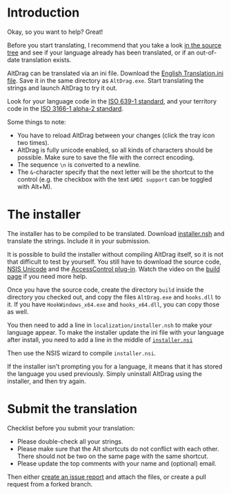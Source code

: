 # Introduction

Okay, so you want to help? Great!

Before you start translating, I recommend that you take a look [in the source tree](https://github.com/stefansundin/altdrag/tree/master/localization) and see if your language already has been translated, or if an out-of-date translation exists.

AltDrag can be translated via an ini file. Download the [English Translation.ini file](https://altdrag.googlecode.com/svn/trunk/localization/en_US/Translation.ini). Save it in the same directory as `AltDrag.exe`. Start translating the strings and launch AltDrag to try it out.

Look for your language code in the [ISO 639-1 standard](http://en.wikipedia.org/wiki/List_of_ISO_639-2_codes), and your territory code in the [ISO 3166-1 alpha-2 standard](http://en.wikipedia.org/wiki/ISO_3166-1_alpha-2#Officially_assigned_code_elements).

Some things to note:
  * You have to reload AltDrag between your changes (click the tray icon two times).
  * AltDrag is fully unicode enabled, so all kinds of characters should be possible. Make sure to save the file with the correct encoding.
  * The sequence `\n` is converted to a newline.
  * The `&`-character specify that the next letter will be the shortcut to the control (e.g. the checkbox with the text `&MDI support` can be toggled with Alt+M).


# The installer

The installer has to be compiled to be translated. Download [installer.nsh](https://altdrag.googlecode.com/svn/trunk/localization/en_US/installer.nsh) and translate the strings. Include it in your submission.

It is possible to build the installer without compiling AltDrag itself, so it is not that difficult to test by yourself. You still have to download the source code, [NSIS Unicode](http://code.google.com/p/unsis/downloads/list) and the [AccessControl plug-in](http://nsis.sourceforge.net/AccessControl_plug-in). Watch the video on the [build page](build.md) if you need more help.

Once you have the source code, create the directory `build` inside the directory you checked out, and copy the files `AltDrag.exe` and `hooks.dll` to it. If you have `HookWindows_x64.exe` and `hooks_x64.dll`, you can copy those as well.

You then need to add a line in `localization/installer.nsh` to make your language appear. To make the installer update the ini file with your language after install, you need to add a line in the middle of [`installer.nsi`](https://github.com/stefansundin/altdrag/blob/bdd76dd0ac6d24e447d43c7d378d8c13f17a3099/installer.nsi#L219)

Then use the NSIS wizard to compile `installer.nsi`.

If the installer isn't prompting you for a language, it means that it has stored the language you used previously. Simply uninstall AltDrag using the installer, and then try again.


# Submit the translation

Checklist before you submit your translation:
  * Please double-check all your strings.
  * Please make sure that the Alt shortcuts do not conflict with each other. There should not be two on the same page with the same shortcut.
  * Please update the top comments with your name and (optional) email.

Then either [create an issue report](https://github.com/stefansundin/altdrag/issues/new?labels[]=translation&title=Swedish%20(se-SE)&body=-%20[%20]%20I%20have%20double-checked%20all%20strings%0A-%20[%20]%20I%20have%20double-checked%20the%20Alt-shortcuts%0A-%20[%20]%20I%20have%20updated%20the%20top%20comments%20with%20my%20name%20and%20(optional)%20email%0A-%20[%20]%20I%20have%20attached%20the%20files) and attach the files, or create a pull request from a forked branch.
